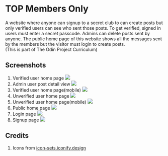 # TOP Members Only
A website where anyone can signup to a secret club to can create posts but only verified users can see who sent those posts. To get verified, signed in users must enter a secret passcode. Admins can delete posts sent by anyone. The public home page of this website shows all the messages sent by the members but the visitor must login to create posts.  
(This is part of The Odin Project Curriculum)
## Screenshots
1. Verified user home page
   ![](https://i.imgur.com/a7vyOMl.png)
2. Admin user post detail view
   ![](https://i.imgur.com/V6i6CxJ.png)
3. Verified user home page(mobile)
   ![](https://i.imgur.com/F0kLAoM.png)
4. Unverified user home page
   ![](https://i.imgur.com/EEYskwl.png)
5. Unverified user home page(mobile)
   ![](https://i.imgur.com/0N58Rgf.png)
6. Public home page
   ![](https://i.imgur.com/lTLT9mE.png)
7. Login page
   ![](https://i.imgur.com/kpPodPT.png)
8. Signup page
   ![](https://i.imgur.com/L6Jkq6H.png)
## Credits
1. Icons from [icon-sets.iconify.design](https://icon-sets.iconify.design)
